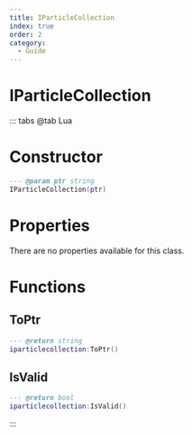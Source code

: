 ```yaml
---
title: IParticleCollection
index: true
order: 2
category:
  - Guide
---
```


# IParticleCollection

::: tabs
@tab Lua
# Constructor
```lua
--- @param ptr string
IParticleCollection(ptr)
```
# Properties
There are no properties available for this class.
# Functions
## ToPtr
```lua
--- @return string
iparticlecollection:ToPtr()
```
## IsValid
```lua
--- @return bool
iparticlecollection:IsValid()
```

:::